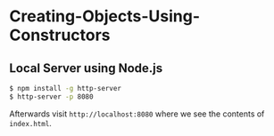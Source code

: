 # Creating-Objects-Using-Constructors


## Local Server using Node.js

```bash
$ npm install -g http-server
$ http-server -p 8080
```

Afterwards visit `http://localhost:8080` where we see the contents of `index.html`.